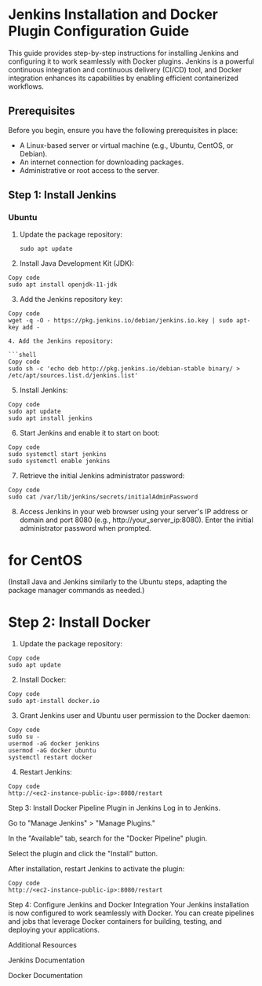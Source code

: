 # Jenkins Installation and Docker Plugin Configuration Guide

This guide provides step-by-step instructions for installing Jenkins and configuring it to work seamlessly with Docker plugins. Jenkins is a powerful continuous integration and continuous delivery (CI/CD) tool, and Docker integration enhances its capabilities by enabling efficient containerized workflows.

## Prerequisites

Before you begin, ensure you have the following prerequisites in place:

- A Linux-based server or virtual machine (e.g., Ubuntu, CentOS, or Debian).
- An internet connection for downloading packages.
- Administrative or root access to the server.

## Step 1: Install Jenkins

### Ubuntu

1. Update the package repository:

   ```shell
   sudo apt update
2. Install Java Development Kit (JDK):

```shell
Copy code
sudo apt install openjdk-11-jdk
```

3. Add the Jenkins repository key:

```shell
Copy code
wget -q -O - https://pkg.jenkins.io/debian/jenkins.io.key | sudo apt-key add -

4. Add the Jenkins repository:

```shell
Copy code
sudo sh -c 'echo deb http://pkg.jenkins.io/debian-stable binary/ > /etc/apt/sources.list.d/jenkins.list'
```
5. Install Jenkins:

```shell
Copy code
sudo apt update
sudo apt install jenkins
```
6. Start Jenkins and enable it to start on boot:

```shell
Copy code
sudo systemctl start jenkins
sudo systemctl enable jenkins
```

7. Retrieve the initial Jenkins administrator password:

```shell
Copy code
sudo cat /var/lib/jenkins/secrets/initialAdminPassword
```
8. Access Jenkins in your web browser using your server's IP address or domain and port 8080 (e.g., http://your_server_ip:8080). Enter the initial administrator password when prompted.

# for CentOS

(Install Java and Jenkins similarly to the Ubuntu steps, adapting the package manager commands as needed.)

# Step 2: Install Docker

1. Update the package repository:

```shell
Copy code
sudo apt update
```
2. Install Docker:

```shell
Copy code
sudo apt-install docker.io
```

3. Grant Jenkins user and Ubuntu user permission to the Docker daemon:

```shell
Copy code
sudo su -
usermod -aG docker jenkins
usermod -aG docker ubuntu
systemctl restart docker
```

4. Restart Jenkins:

```shell
Copy code
http://<ec2-instance-public-ip>:8080/restart
```
Step 3: Install Docker Pipeline Plugin in Jenkins
Log in to Jenkins.

Go to "Manage Jenkins" > "Manage Plugins."

In the "Available" tab, search for the "Docker Pipeline" plugin.

Select the plugin and click the "Install" button.

After installation, restart Jenkins to activate the plugin:

```shell
Copy code
http://<ec2-instance-public-ip>:8080/restart
```

Step 4: Configure Jenkins and Docker Integration
Your Jenkins installation is now configured to work seamlessly with Docker. You can create pipelines and jobs that leverage Docker containers for building, testing, and deploying your applications.

Additional Resources

Jenkins Documentation

Docker Documentation
